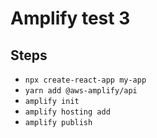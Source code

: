 # Amplify test 3

## Steps

- `npx create-react-app my-app`
- `yarn add @aws-amplify/api`
- `amplify init`
- `amplify hosting add`
- `amplify publish`

